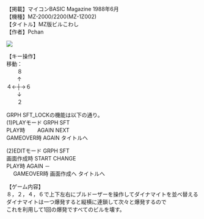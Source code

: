 【掲載】マイコンBASIC Magazine 1988年6月  
【機種】MZ-2000/2200(MZ-1Z002)  
【タイトル】MZ版ビルこわし  
【作者】Pchan  
  
[![](https://img.youtube.com/vi/Rj83MzONk3M/0.jpg)](https://www.youtube.com/watch?v=Rj83MzONk3M)    
  
【キー操作】  
移動：  
　　８  
　　↑  
４←┼→６  
　　↓  
　　２  
  
GRPH SFT_LOCKの機能は以下の通り。  
(1)PLAYモード GRPH      SFT  
   PLAY時　　 AGAIN     NEXT  
   GAMEOVER時 AGAIN     タイトルへ  
  
(2)EDITモード GRPH       SFT  
   画面作成時 START      CHANGE  
   PLAY時     AGAIN      －  
　 GAMEOVER時 画面作成へ タイトルへ  
  
【ゲーム内容】  
８，２，４，６で上下左右にブルドーザーを操作してダイナマイトを並べ替える  
ダイナマイトは一つ爆発すると縦横に連鎖して次々と爆発するので  
これを利用して1回の爆発ですべてのビルを壊す。  
